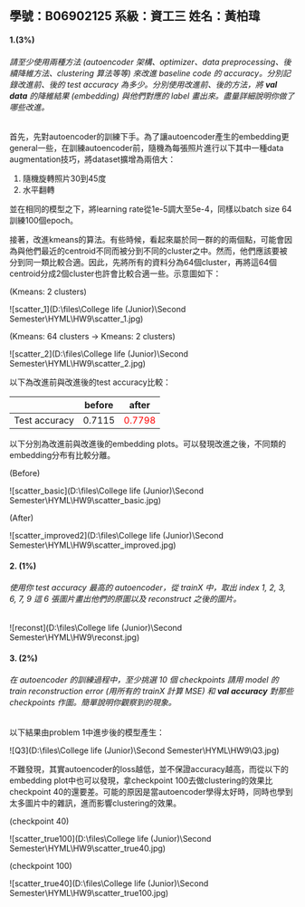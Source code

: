 ## 學號：B06902125 系級：資工三 姓名：黃柏瑋 

#### 1.(3%)

###### 請至少使用兩種方法 (autoencoder 架構、optimizer、data preprocessing、後續降維方法、clustering 算法等等) 來改進 baseline code 的 accuracy。分別記錄改進前、後的 test accuracy 為多少。分別使用改進前、後的方法，將 **val data** 的降維結果 (embedding) 與他們對應的 label 畫出來。盡量詳細說明你做了哪些改進。

首先，先對autoencoder的訓練下手。為了讓autoencoder產生的embedding更general一些，在訓練autoencoder前，隨機為每張照片進行以下其中一種data augmentation技巧，將dataset擴增為兩倍大：

1. 隨機旋轉照片30到45度
2. 水平翻轉

並在相同的模型之下，將learning rate從1e-5調大至5e-4，同樣以batch size 64訓練100個epoch。

接著，改進kmeans的算法。有些時候，看起來屬於同一群的的兩個點，可能會因為與他們最近的centroid不同而被分到不同的cluster之中。然而，他們應該要被分到同一類比較合適。因此，先將所有的資料分為64個cluster，再將這64個centroid分成2個cluster也許會比較合適一些。示意圖如下：

(Kmeans: 2 clusters)

![scatter_1](D:\files\College life (Junior)\Second Semester\HYML\HW9\scatter_1.jpg)

(Kmeans: 64 clusters -> Kmeans: 2 clusters)

![scatter_2](D:\files\College life (Junior)\Second Semester\HYML\HW9\scatter_2.jpg)

以下為改進前與改進後的test accuracy比較：

|               | before | after                           |
| ------------- | ------ | ------------------------------- |
| Test accuracy | 0.7115 | <font color='red'>0.7798</font> |

以下分別為改進前與改進後的embedding plots。可以發現改進之後，不同類的embedding分布有比較分離。

(Before)

![scatter_basic](D:\files\College life (Junior)\Second Semester\HYML\HW9\scatter_basic.jpg)

(After)

![scatter_improved2](D:\files\College life (Junior)\Second Semester\HYML\HW9\scatter_improved.jpg)

#### 2. (1%)

###### 使用你 test accuracy 最高的 autoencoder，從 trainX 中，取出 index 1, 2, 3, 6, 7, 9 這 6 張圖片畫出他們的原圖以及 reconstruct 之後的圖片。

![reconst](D:\files\College life (Junior)\Second Semester\HYML\HW9\reconst.jpg)

#### 3. (2%)

###### 在 autoencoder 的訓練過程中，至少挑選 10 個 checkpoints 請用 model 的 train reconstruction error (用所有的 trainX 計算 MSE) 和 **val accuracy** 對那些 checkpoints 作圖。簡單說明你觀察到的現象。

以下結果由problem 1中進步後的模型產生：

![Q3](D:\files\College life (Junior)\Second Semester\HYML\HW9\Q3.jpg)

不難發現，其實autoencoder的loss越低，並不保證accuracy越高，而從以下的embedding plot中也可以發現，拿checkpoint 100去做clustering的效果比checkpoint 40的還要差。可能的原因是當autoencoder學得太好時，同時也學到太多圖片中的雜訊，進而影響clustering的效果。

(checkpoint 40)

![scatter_true100](D:\files\College life (Junior)\Second Semester\HYML\HW9\scatter_true40.jpg)

(checkpoint 100)

![scatter_true40](D:\files\College life (Junior)\Second Semester\HYML\HW9\scatter_true100.jpg)